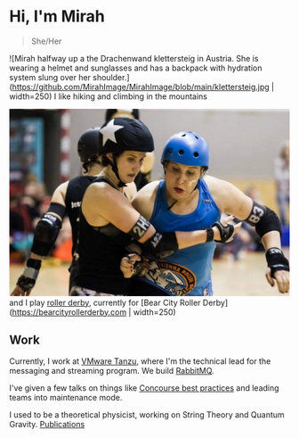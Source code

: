 # Hi, I'm Mirah

> She/Her

![Mirah halfway up a the Drachenwand klettersteig in Austria. She is wearing a helmet and sunglasses and has a backpack with hydration system slung over her shoulder.](https://github.com/MirahImage/MirahImage/blob/main/klettersteig.jpg | width=250)
I like hiking and climbing in the mountains

![Mirah wearing protective equipment and a Vienna Roller Derby jersey blocking the opposing jammer with her hips. Mirah has a look of concentration on her face.](https://github.com/MirahImage/MirahImage/blob/main/roller-derby.jpg)
and I play [roller derby](https://wftda.com), currently for [Bear City Roller Derby](https://bearcityrollerderby.com | width=250)

## Work

Currently, I work at [VMware Tanzu](https://tanzu.vmware.com), where I'm the technical lead for the messaging and streaming program. We build [RabbitMQ](https://rabbitmq.com).

I've given a few talks on things like [Concourse best practices](https://www.youtube.com/watch?v=FEHzcgr11Ao) and leading teams into maintenance mode.

I used to be a theoretical physicist, working on String Theory and Quantum Gravity. [Publications](https://inspirehep.net/literature?sort=mostrecent&size=25&page=1&q=f%20a%20gary%2C%20m)
